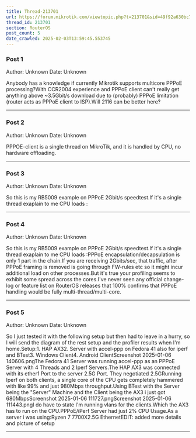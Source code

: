 ```yaml
---
title: Thread-213701
url: https://forum.mikrotik.com/viewtopic.php?t=213701&sid=49f92a630bc7970d8ca50523be880e8f
thread_id: 213701
section: RouterOS
post_count: 5
date_crawled: 2025-02-03T13:59:45.553745
---
```


### Post 1
Author: Unknown
Date: Unknown

Anybody has a knowledge if currently Mikrotik supports multicore PPPoE processing?With CCR2004 experience and PPPoE client can't really get anything above ~3.5Gbit/s download due to (probably) PPPoE limitation (router acts as PPPoE client to ISP).Will 2116 can be better here?

---
### Post 2
Author: Unknown
Date: Unknown

PPPOE-client is a single thread on MikroTik, and it is handled by CPU, no hardware offloading.

---
### Post 3
Author: Unknown
Date: Unknown

So this is my RB5009 example on PPPoE 2Gbit/s speedtest.If it's a single thread exaplain to me CPU loads :

---
### Post 4
Author: Unknown
Date: Unknown

So this is my RB5009 example on PPPoE 2Gbit/s speedtest.If it's a single thread exaplain to me CPU loads :PPPoE encapsulation/decapsulation is only 1 part in the chain.If you are receiving 2Gbits/sec, that traffic, after PPPoE framing is removed is going through FW-rules etc so it might incur additional load on other processes.But it's true your profiling seems to exhibit some spread across the cores.I've never seen any official change-log or feature list on RouterOS releases that 100% confirms that PPPoE handling would be fully multi-thread/multi-core.

---
### Post 5
Author: Unknown
Date: Unknown

So I just tested it with the following setup but then had to leave in a hurry, so I will send the diagram of the rest setup and the profiler results when I'm home.Setup:1. HAP AX32. Server with accel-ppp on Fedora 41 also for iperf and BTest3. Windows Client4. Android ClientScreenshot 2025-01-06 140606.pngThe Fedora 41 Server was running accel-ppp as an PPPoE Server with 4 Threads and 2 Iperf Servers.The HAP AX3 was connected with its ether1 Port to the server 2.5G Port. They negotiated 2.5GRunning Iperf on both clients, a single core of the CPU gets completely hammered with like 99% and just 980Mbps throughput.Using BTest with the Server being the "Server" Machine and the Client being the AX3 i just got 680MbpsScreenshot 2025-01-06 111727.pngScreenshot 2025-01-06 111443.pngI do have to state I'm running vlans for the clients.Which the AX3 has to run on the CPU.PPPoE/iPerf Server had just 2% CPU Usage.As a server i was using:Ryzen 7 7700X2.5G EthernetEDIT: added more details and picture of setup

---
